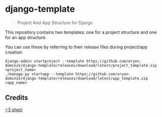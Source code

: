 # django-template

> Project And App Structure for Django

This repository contains two templates: one for a project structure and one for an app structure.

You can use these by referring to their release files during project/app creation:

    django-admin startproject --template https://github.com/oryon-dominik/django-template/releases/download/latest/project_template.zip <project_name>
    ./manage.py startapp --template https://github.com/oryon-dominik/django-template/releases/download/latest/app_template.zip <app_name>

## Credits

[<3 shezi](https://github.com/shezi/django-better-project-template)
